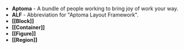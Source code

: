 * **Aptoma** - A bundle of people working to bring joy of work your way.
* **ALF** - Abbreviation for "Aptoma Layout Framework".
* **[[Block]]**
* **[[Container]]**
* **[[Figure]]**
* **[[Region]]**
